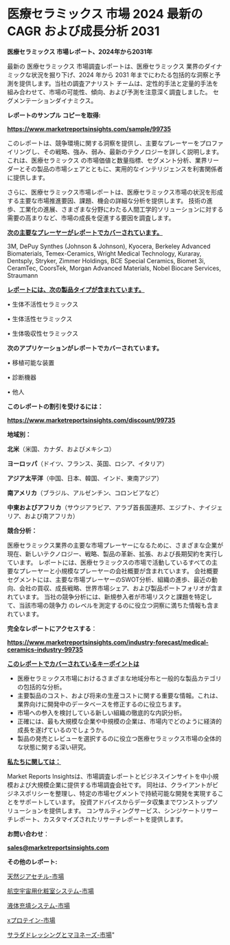 # 医療セラミックス 市場 2024 最新の CAGR および成長分析 2031

<strong>医療セラミックス 市場レポート、2024年から2031年</strong>

最新の 医療セラミックス 市場調査レポートは、医療セラミックス 業界のダイナミックな状況を掘り下げ、2024 年から 2031 年までにわたる包括的な洞察と予測を提供します。当社の調査アナリスト チームは、定性的手法と定量的手法を組み合わせて、市場の可能性、傾向、および予測を注意深く調査しました。 セグメンテーションダイナミクス。



<strong>レポートのサンプル コピーを取得:</strong> <a href=https://www.marketreportsinsights.com/sample/99735>

<strong><u>https://www.marketreportsinsights.com/sample/99735</u></strong></a>

このレポートは、競争環境に関する洞察を提供し、主要なプレーヤーをプロファイリングし、その戦略、強み、弱み、最新のテクノロジーを詳しく説明します。 これは、医療セラミックス の市場価値と数量指標、セグメント分析、業界リーダーとその製品の市場シェアとともに、実用的なインテリジェンスを利害関係者に提供します。

さらに、医療セラミックス市場レポートは、医療セラミックス市場の状況を形成する主要な市場推進要因、課題、機会の詳細な分析を提供します。 技術の進歩、工業化の進展、さまざまな分野にわたる人間工学的ソリューションに対する需要の高まりなど、市場の成長を促進する要因を調査します。



<strong><u>次の主要なプレーヤーがレポートでカバーされています。</u></strong>

3M, DePuy Synthes (Johnson & Johnson), Kyocera, Berkeley Advanced Biomaterials, Temex-Ceramics, Wright Medical Technology, Kuraray, Dentsply, Stryker, Zimmer Holdings, BCE Special Ceramics, Biomet 3i, CeramTec, CoorsTek, Morgan Advanced Materials, Nobel Biocare Services, Straumann



<strong><u><b>レポートには、次の製品タイプが含まれています。</b></u></strong>

• 生体不活性セラミックス

• 生体活性セラミックス

• 生体吸収性セラミックス



<strong><b>次のアプリケーションがレポートでカバーされています。</b></strong>

• 移植可能な装置

• 診断機器

• 他人



<strong><b>このレポートの割引を受けるには：</b></strong><a href=https://www.marketreportsinsights.com/discount/99735>

<strong><u>https://www.marketreportsinsights.com/discount/99735</u></strong></a>



<strong>地域別：</strong>



<strong>北米</strong>（米国、カナダ、およびメキシコ）



<strong>ヨーロッパ</strong>（ドイツ、フランス、英国、ロシア、イタリア）



<strong>アジア太平洋</strong>（中国、日本、韓国、インド、東南アジア）



<strong>南アメリカ</strong>（ブラジル、アルゼンチン、コロンビアなど）



<strong>中東およびアフリカ</strong>（サウジアラビア、アラブ首長国連邦、エジプト、ナイジェリア、および南アフリカ）



<strong>競合分析：</strong>

医療セラミックス業界の主要な市場プレーヤーになるために、さまざまな企業が現在、新しいテクノロジー、戦略、製品の革新、拡張、および長期契約を実行しています。 レポートには、医療セラミックスの市場で活動しているすべての主要なプレーヤーと小規模なプレーヤーの会社概要が含まれています。 会社概要セグメントには、主要な市場プレーヤーのSWOT分析、組織の進歩、最近の動向、会社の買収、成長戦略、世界市場シェア、および製品ポートフォリオが含まれています。 当社の競争分析には、新規参入者が市場リスクと課題を特定して、当該市場の競争力 のレベルを測定するのに役立つ洞察に満ちた情報も含まれています。



<strong>完全なレポートにアクセスする</strong>：

<a href=https://www.marketreportsinsights.com/industry-forecast/medical-ceramics-industry-99735>

<strong><u>https://www.marketreportsinsights.com/industry-forecast/medical-ceramics-industry-99735</u></strong></a>



<strong><u><b>このレポートでカバーされているキーポイントは</b></u></strong>
<ul>
  <li>医療セラミックス市場におけるさまざまな地域分布と一般的な製品カテゴリの包括的な分析。</li>
  <li>主要製品のコスト、および将来の生産コストに関する重要な情報。これは、業界向けに開発中のデータベースを修正するのに役立ちます。</li>
  <li>市場への参入を検討している新しい組織の徹底的な内訳分析。</li>
  <li>正確には、最も大規模な企業や中規模の企業は、市場内でどのように経済的成長を遂げているのでしょうか。</li>
  <li>製品の発売とレビューを選択するのに役立つ医療セラミックス市場の全体的な状態に関する深い研究。</li>
</ul>


<strong><u><b>私たちに関しては：</b></u></strong>

Market Reports Insightsは、市場調査レポートとビジネスインサイトを中小規模および大規模企業に提供する市場調査会社です。 同社は、クライアントがビジネスポリシーを整理し、特定の市場セグメントで持続可能な開発を実現することをサポートしています。 投資アドバイスからデータ収集までワンストップソリューションを提供します。 コンサルティングサービス、シンジケートリサーチレポート、カスタマイズされたリサーチレポートを提供します。



<strong><b>お問い合わせ</b></strong>：

<a href=mailto:sales@marketreportsinsights.com>

<strong><u>sales@marketreportsinsights.com</u></strong></a>



<strong>その他のレポート:</strong>

<a href=https://www.linkedin.com/pulse/天然ジアセチル-市場-2023-推進要因と成長機会-2030-pr-news-hub-qlrzc/>天然ジアセチル-市場</a>

<a href=https://www.linkedin.com/pulse/航空宇宙用化粧室システム-市場-2023-競争分析と事業成長-2030-9strf/>航空宇宙用化粧室システム-市場</a>

<a href=https://www.linkedin.com/pulse/液体充填システム-市場-2023-総利益と主要ベンダー-2030-trend-tracking-toolbox-24-analysis-yxcsf/>液体充填システム-市場</a>

<a href=https://www.linkedin.com/pulse/xプロテイン-市場-2023-最新の-cagr-および成長分析-2030-73l5f/>xプロテイン-市場</a>

<a href=https://www.linkedin.com/pulse/サラダドレッシングとマヨネーズ-市場-2023-総利益と主要ベンダー-dgxvc/>サラダドレッシングとマヨネーズ-市場</a>"
